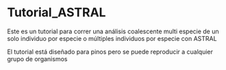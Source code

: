 # Tutorial_ASTRAL
Este es un tutorial para correr una análisis coalescente multi especie de un solo individuo por especie o múltiples individuos por especie con ASTRAL

El tutorial está diseñado para pinos pero se puede reproducir a cualquier grupo de organismos
